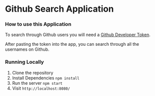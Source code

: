 # Github Search Application

### How to use this Application
To search through Github users you will need a [Github Developer Token](https://github.com/settings/tokens/new).

After pasting the token into the app, you can search through all the usernames on Github.

### Running Locally
1. Clone the repository
2. Install Dependencies `npm install`
3. Run the server `npm start`
4. Visit `http://localhost:8080/`
